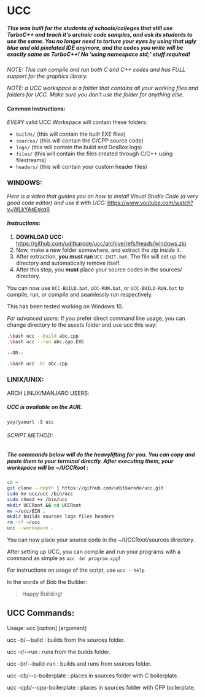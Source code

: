 # UCC

##### This was built for the students of schools/colleges that still use TurboC++ and teach it's archaic code samples, and ask its students to use the same. You no longer need to torture your eyes by using that ugly blue and old pixelated IDE anymore, and the codes you write will be exactly same as TurboC++! No 'using namespace std;' stuff required!

*NOTE: This can compile and run both C and C++ codes and has FULL support for the graphics library.*

*NOTE: a UCC workspace is a folder that contains all your working files and folders for UCC. Make sure you don't use the folder for anything else.*

#### Common Instructions:
*EVERY* valid UCC Workspace will contain these folders:
- `builds/` (this will contain the built EXE files)
- `sources/` (this will contain the C/CPP source code)
- `logs/` (this will contain the build and DosBox logs)
- `files/` (this will contain the files created through C/C++ using filestreams)
- `headers/` (this will contain your custom header files)

### WINDOWS:

*Here is a video that guides you on how to install Visual Studio Code (a very good code editor) and use it with UCC:* https://www.youtube.com/watch?v=WLkYAsEskq8

#### *Instructions:*
1. **DOWNLOAD UCC:** https://github.com/uditkarode/ucc/archive/refs/heads/windows.zip
2. Now, make a new folder somewhere, and extract the zip inside it.
3. After extraction, **you must run** `UCC-INIT.bat`. The file will set up the directory and automatically remove itself.
4. After this step, you **must** place your source codes in the sources/ directory.

You can now use `UCC-BUILD.bat`, `UCC-RUN.bat`, or `UCC-BUILD-RUN.bat` to compile, run, or compile and seamlessly run respectively.

This has been tested working on Windows 10.


*For advanced users:*
If you prefer direct command line usage, you can change directory to the assets folder and use ucc this way:
```bash
.\bash ucc --build abc.cpp
.\bash ucc --run abc.cpp.EXE

--OR--

.\bash ucc -br abc.cpp
```

### LINIX/UNIX:

ARCH LINUX/MANJARO USERS:
  
##### UCC is available on the AUR.  
`yay/yaourt -S ucc`  
  
###### SCRIPT METHOD:

##### The commands below will do the heavylifting for you. You can copy and paste them to your terminal directly. After executing them, your workspace will be ~/UCCRoot :

```bash
cd ~
git clone --depth 1 https://github.com/uditkarode/ucc.git
sudo mv ucc/ucc /bin/ucc
sudo chmod +x /bin/ucc
mkdir UCCRoot && cd UCCRoot
mv ~/ucc/BIN .
mkdir builds sources logs files headers
rm -rf ~/ucc
ucc --workspace .
```

You can now place your source code in the ~/UCCRoot/sources directory.

After setting up UCC, you can compile and run your programs with a command as simple as `ucc -br program.cpp`!

For instructions on usage of the script, use `ucc --help`

In the words of Bob the Builder:
> Happy Building!

## UCC Commands:

Usage: ucc [option] [argument]

ucc -b/--build <filename>: builds <filename> from the sources folder.
  
ucc -r/--run <filename>: runs <filename> from the builds folder.
  
ucc -br/--build-run <filename>: builds and runs <filename> from sources folder.
  
ucc -cb/--c-boilerplate <filename>: places <filename> in sources folder with C boilerplate.
  
ucc -cpb/--cpp-boilerplate <filename>: places <filename> in sources folder with CPP boilerplate.
